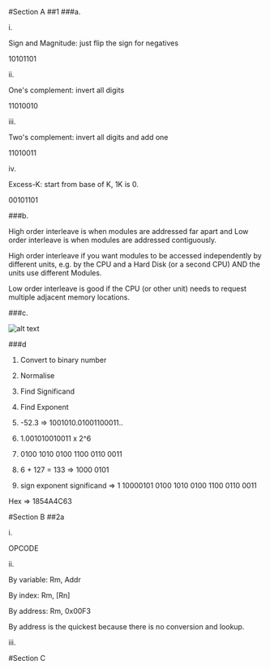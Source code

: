 #Section A
##1
###a.

i.

Sign and Magnitude: just flip the sign for negatives 

10101101

ii.

One's complement: invert all digits

11010010

iii. 

Two's complement: invert all digits and add one

11010011

iv.

Excess-K: start from base of K, 1K is 0. 

00101101

###b.

High order interleave is when modules are addressed far apart and 
Low order interleave is when modules are addressed contiguously.

High order interleave if you want modules to be accessed independently 
by different units, e.g. by the CPU and a Hard Disk (or a second CPU) AND 
the units use different Modules.

Low order interleave is good if the CPU (or other unit) needs to request
multiple adjacent memory locations.

###c.

![alt text](http://hyperphysics.phy-astr.gsu.edu/hbase/electronic/ietron/nor2.gif "Logo Title Text 1")



###d

1. Convert to binary number
2. Normalise
3. Find Significand
4. Find Exponent


1. -52.3 => 1001010.01001100011..
2. 1.001010010011 x 2^6
3. 0100 1010 0100 1100 0110 0011
3. 6 + 127 = 133 => 1000 0101
4. sign exponent significand => 1 10000101 0100 1010 0100 1100 0110 0011

Hex => 1854A4C63


#Section B
##2a

i.

OPCODE

ii.

By variable: Rm, Addr

By index: Rm, [Rn]

By address: Rm, 0x00F3

By address is the quickest because there is no conversion and lookup. 

iii.



#Section C
